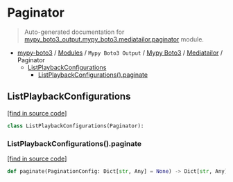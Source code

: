 # Paginator

> Auto-generated documentation for [mypy_boto3_output.mypy_boto3.mediatailor.paginator](https://github.com/vemel/mypy_boto3/blob/master/mypy_boto3_output/mypy_boto3/mediatailor/paginator.py) module.

- [mypy-boto3](../../../README.md#mypy_boto3) / [Modules](../../../MODULES.md#mypy-boto3-modules) / `Mypy Boto3 Output` / [Mypy Boto3](../index.md#mypy-boto3) / [Mediatailor](index.md#mediatailor) / Paginator
    - [ListPlaybackConfigurations](#listplaybackconfigurations)
        - [ListPlaybackConfigurations().paginate](#listplaybackconfigurationspaginate)

## ListPlaybackConfigurations

[[find in source code]](https://github.com/vemel/mypy_boto3/blob/master/mypy_boto3_output/mypy_boto3/mediatailor/paginator.py#L9)

```python
class ListPlaybackConfigurations(Paginator):
```

### ListPlaybackConfigurations().paginate

[[find in source code]](https://github.com/vemel/mypy_boto3/blob/master/mypy_boto3_output/mypy_boto3/mediatailor/paginator.py#L12)

```python
def paginate(PaginationConfig: Dict[str, Any] = None) -> Dict[str, Any]:
```
